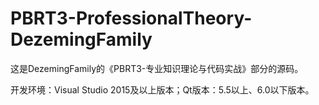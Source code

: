 # PBRT3-ProfessionalTheory-DezemingFamily
这是DezemingFamily的《PBRT3-专业知识理论与代码实战》部分的源码。

开发环境：Visual Studio 2015及以上版本；Qt版本：5.5以上、6.0以下版本。








